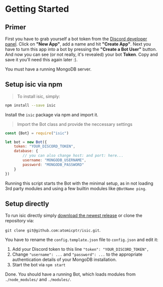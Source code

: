 # Getting Started

## Primer

First you have to grab yourself a bot token from the [Discord developer panel](https://discordapp.com/developers/applications/me). Click on **"New App"**, add a name and hit **"Create App"**. Next you have to turn this app into a bot by pressing the **"Create a Bot User"** button. And now you can see (or not really, it's revealed) your bot **Token**. Copy and save it you'll need this again later :).

<aside class="notice">
You must have a running MongoDB server.
</aside>

## Setup isic via npm

> To install isic, simply:

```bash
npm install --save isic
```
Install the ``isic`` package via npm and import it.

> Import the Bot class and provide the neccessary settings

```js
const {Bot} = require("isic")

let bot = new Bot({
    token: "YOUR_DISCORD_TOKEN",
    database: {
        // you can also change host: and port: here...
        username: "MONGODB_USERNAME",
        password: "MONGODB_PASSWORD"
    }
})
```

Running this script starts the Bot with the minimal setup, as in not loading 3rd party modules and using a few builtin modules like ``@BotName ping``.


## Setup directly

To run isic directly simply [download the newest release](https://github.com/atomicptr/isic/releases) or clone the repository via:

``git clone git@github.com:atomicptr/isic.git``.

You have to rename the ``config.template.json`` file to ``config.json`` and edit it:

1. Add your Discord token to this line ``"token": "YOUR_DISCORD_TOKEN",``
1. Change ``"username": ...`` and ``"password": ...`` to the appropriate authentication details of your MongoDB installation.
1. Start the bot via ``npm start``

Done. You should have a running Bot, which loads modules from ``./node_modules/`` and ``./modules/``.
